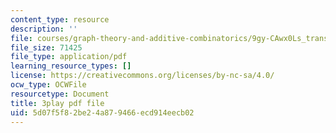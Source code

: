 ```yaml
---
content_type: resource
description: ''
file: courses/graph-theory-and-additive-combinatorics/9gy-CAwx0Ls_transcript.pdf
file_size: 71425
file_type: application/pdf
learning_resource_types: []
license: https://creativecommons.org/licenses/by-nc-sa/4.0/
ocw_type: OCWFile
resourcetype: Document
title: 3play pdf file
uid: 5d07f5f8-2be2-4a87-9466-ecd914eecb02
---
```

